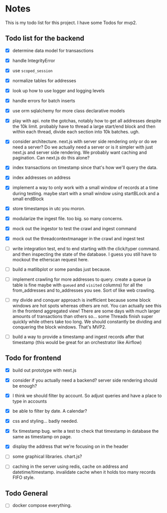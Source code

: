 # Notes

This is my todo list for this project. I have some Todos for mvp2.

## Todo list for the backend

- [x] determine data model for transasctions
- [x] handle IntegrityError
- [x] use `scoped_session`
- [x] normalize tables for addresses
- [x] look up how to use logger and logging levels
- [x] handle errors for batch inserts
- [x] use orm sqlalchemy for more class declarative models
- [x] play with api. note the gotchas, notably how to get all addresses despite the 10k limit. probably have to thread a large start/end block and then within each thread, divide each section into 10k batches. ugh.
- [x] consider architecture. next.js with server side rendering only or do we need a server? Do we actually need a server or is it simpler with just next.js and server side rendering. We probably want caching and pagination. Can next.js do this alone?
- [x] index transactions on timestamp since that's how we'll query the data.
- [x] index addresses on address
- [x] implement a way to only work with a small window of records at a time during testing. maybe start with a small window using startBLock and a small endBlock
- [x] store timestamps in utc you moron.
- [x] modularize the ingest file. too big. so many concerns.
- [x] mock out the ingestor to test the crawl and ingest command
- [x] mock out the threadcontextmanager in the crawl and ingest test
- [ ] write integration test, end to end starting with the click/typer command. and then inspecting the state of the database. I guess you still have to mockout the etherscan request here.
- [ ] build a matlibplot or some pandas just because.
- [ ] implement crawling for more addresses to query. create a queue (a table is fine maybe with `queued` and `visited` columns) for all the from_addresses and to_addresses you see. Sort of like web crawling.
- [ ] my divide and conquer approach is inefficient because some block windows are hot spots whereas others are not. You can actually see this in the frontend aggregated view! There are some days with much larger amounts of transactions than others so... some Threads finish super quickly while others take too long. We should constantly be dividing and conquering the block windows. That's MVP2.
- [ ] build a way to provide a timestamp and ingest records after that timestamp (this would be great for an orchestrator like Airflow)


## Todo for frontend
- [x] build out prototype with next.js
- [x] consider if you actually need a backend? server side rendering should be enough?
- [x] I think we should filter by account. So adjust queries and have a place to type in accounts
- [x] be able to filter by date. A calendar?
- [x] css and styling... badly needed.
- [x] fix  timestamp bug. write a test to check that timestamp in database the same as timestamp on page.
- [x] display the address that we're focusing on in the header
- [ ] some graphical libraries. chart.js?
- [ ] caching in the server using redis, cache on address and datetime/timestamp. invalidate cache when it holds too many records FIFO style.


## Todo General
- [ ] docker compose everything.
